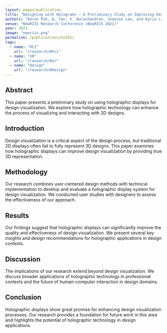 ```yaml
---
layout: pages/publication
title: "Designing with Holograms – A Preliminary Study on Improving Design Visualisation Through Holographic Display"
authors: "Emran Poh, A. Tan, V. Balachandran, Jeannie Lee, and Kyrin Liong"
venue: "NewRIIS Research Conference (NewRIIS 2021)"
year: 2021
image: "newriis.png"
permalink: /publications/hol01/
tags:
  - name: "HCI"
    url: "/research/#hci"
  - name: "XR"
    url: "/research/#xr"
  - name: "Design"
    url: "/research/#design"
---
```


## Abstract

This paper presents a preliminary study on using holographic displays for design visualization. We explore how holographic technology can enhance the process of visualizing and interacting with 3D designs.

## Introduction

Design visualization is a critical aspect of the design process, but traditional 2D displays often fail to fully represent 3D designs. This paper examines how holographic displays can improve design visualization by providing true 3D representation.

## Methodology

Our research combines user-centered design methods with technical implementation to develop and evaluate a holographic display system for design visualization. We conducted user studies with designers to assess the effectiveness of our approach.

## Results

Our findings suggest that holographic displays can significantly improve the quality and effectiveness of design visualization. We present several key insights and design recommendations for holographic applications in design contexts.

## Discussion

The implications of our research extend beyond design visualization. We discuss broader applications of holographic technology in professional contexts and the future of human-computer interaction in design domains.

## Conclusion

Holographic displays show great promise for enhancing design visualization processes. Our research provides a foundation for future work in this area and highlights the potential of holographic technology in design applications. 